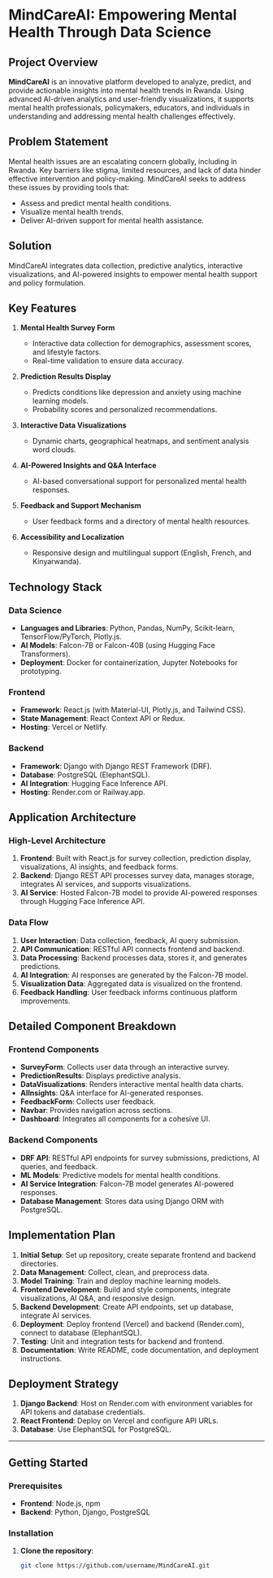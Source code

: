 # MindCareAI: Empowering Mental Health Through Data Science

## Project Overview

**MindCareAI** is an innovative platform developed to analyze, predict, and provide actionable insights into mental health trends in Rwanda. Using advanced AI-driven analytics and user-friendly visualizations, it supports mental health professionals, policymakers, educators, and individuals in understanding and addressing mental health challenges effectively.

## Problem Statement

Mental health issues are an escalating concern globally, including in Rwanda. Key barriers like stigma, limited resources, and lack of data hinder effective intervention and policy-making. MindCareAI seeks to address these issues by providing tools that:
- Assess and predict mental health conditions.
- Visualize mental health trends.
- Deliver AI-driven support for mental health assistance.

## Solution

MindCareAI integrates data collection, predictive analytics, interactive visualizations, and AI-powered insights to empower mental health support and policy formulation.

## Key Features

1. **Mental Health Survey Form**
   - Interactive data collection for demographics, assessment scores, and lifestyle factors.
   - Real-time validation to ensure data accuracy.

2. **Prediction Results Display**
   - Predicts conditions like depression and anxiety using machine learning models.
   - Probability scores and personalized recommendations.

3. **Interactive Data Visualizations**
   - Dynamic charts, geographical heatmaps, and sentiment analysis word clouds.

4. **AI-Powered Insights and Q&A Interface**
   - AI-based conversational support for personalized mental health responses.

5. **Feedback and Support Mechanism**
   - User feedback forms and a directory of mental health resources.

6. **Accessibility and Localization**
   - Responsive design and multilingual support (English, French, and Kinyarwanda).

## Technology Stack

### Data Science
- **Languages and Libraries**: Python, Pandas, NumPy, Scikit-learn, TensorFlow/PyTorch, Plotly.js.
- **AI Models**: Falcon-7B or Falcon-40B (using Hugging Face Transformers).
- **Deployment**: Docker for containerization, Jupyter Notebooks for prototyping.

### Frontend
- **Framework**: React.js (with Material-UI, Plotly.js, and Tailwind CSS).
- **State Management**: React Context API or Redux.
- **Hosting**: Vercel or Netlify.

### Backend
- **Framework**: Django with Django REST Framework (DRF).
- **Database**: PostgreSQL (ElephantSQL).
- **AI Integration**: Hugging Face Inference API.
- **Hosting**: Render.com or Railway.app.

## Application Architecture

### High-Level Architecture

1. **Frontend**: Built with React.js for survey collection, prediction display, visualizations, AI insights, and feedback forms.
2. **Backend**: Django REST API processes survey data, manages storage, integrates AI services, and supports visualizations.
3. **AI Service**: Hosted Falcon-7B model to provide AI-powered responses through Hugging Face Inference API.

### Data Flow

1. **User Interaction**: Data collection, feedback, AI query submission.
2. **API Communication**: RESTful API connects frontend and backend.
3. **Data Processing**: Backend processes data, stores it, and generates predictions.
4. **AI Integration**: AI responses are generated by the Falcon-7B model.
5. **Visualization Data**: Aggregated data is visualized on the frontend.
6. **Feedback Handling**: User feedback informs continuous platform improvements.

## Detailed Component Breakdown

### Frontend Components

- **SurveyForm**: Collects user data through an interactive survey.
- **PredictionResults**: Displays predictive analysis.
- **DataVisualizations**: Renders interactive mental health data charts.
- **AIInsights**: Q&A interface for AI-generated responses.
- **FeedbackForm**: Collects user feedback.
- **Navbar**: Provides navigation across sections.
- **Dashboard**: Integrates all components for a cohesive UI.

### Backend Components

- **DRF API**: RESTful API endpoints for survey submissions, predictions, AI queries, and feedback.
- **ML Models**: Predictive models for mental health conditions.
- **AI Service Integration**: Falcon-7B model generates AI-powered responses.
- **Database Management**: Stores data using Django ORM with PostgreSQL.

## Implementation Plan

1. **Initial Setup**: Set up repository, create separate frontend and backend directories.
2. **Data Management**: Collect, clean, and preprocess data.
3. **Model Training**: Train and deploy machine learning models.
4. **Frontend Development**: Build and style components, integrate visualizations, AI Q&A, and responsive design.
5. **Backend Development**: Create API endpoints, set up database, integrate AI services.
6. **Deployment**: Deploy frontend (Vercel) and backend (Render.com), connect to database (ElephantSQL).
7. **Testing**: Unit and integration tests for backend and frontend.
8. **Documentation**: Write README, code documentation, and deployment instructions.

## Deployment Strategy

1. **Django Backend**: Host on Render.com with environment variables for API tokens and database credentials.
2. **React Frontend**: Deploy on Vercel and configure API URLs.
3. **Database**: Use ElephantSQL for PostgreSQL.

---

## Getting Started

### Prerequisites

- **Frontend**: Node.js, npm
- **Backend**: Python, Django, PostgreSQL

### Installation

1. **Clone the repository**:
   ```bash
   git clone https://github.com/username/MindCareAI.git
